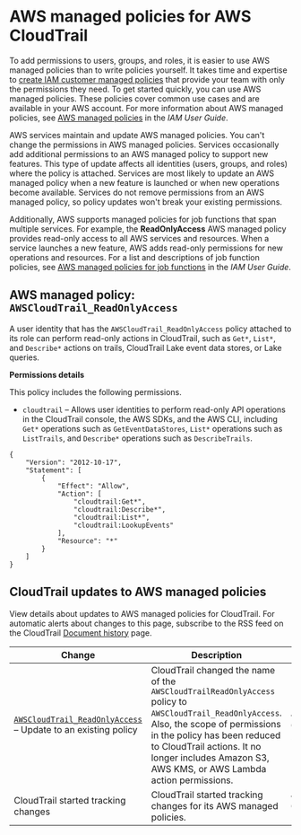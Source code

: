 # AWS managed policies for AWS CloudTrail<a name="security-iam-awsmanpol"></a>

To add permissions to users, groups, and roles, it is easier to use AWS managed policies than to write policies yourself\. It takes time and expertise to [create IAM customer managed policies](https://docs.aws.amazon.com/IAM/latest/UserGuide/access_policies_create-console.html) that provide your team with only the permissions they need\. To get started quickly, you can use AWS managed policies\. These policies cover common use cases and are available in your AWS account\. For more information about AWS managed policies, see [AWS managed policies](https://docs.aws.amazon.com/IAM/latest/UserGuide/access_policies_managed-vs-inline.html#aws-managed-policies) in the *IAM User Guide*\.

AWS services maintain and update AWS managed policies\. You can't change the permissions in AWS managed policies\. Services occasionally add additional permissions to an AWS managed policy to support new features\. This type of update affects all identities \(users, groups, and roles\) where the policy is attached\. Services are most likely to update an AWS managed policy when a new feature is launched or when new operations become available\. Services do not remove permissions from an AWS managed policy, so policy updates won't break your existing permissions\.

Additionally, AWS supports managed policies for job functions that span multiple services\. For example, the **ReadOnlyAccess** AWS managed policy provides read\-only access to all AWS services and resources\. When a service launches a new feature, AWS adds read\-only permissions for new operations and resources\. For a list and descriptions of job function policies, see [AWS managed policies for job functions](https://docs.aws.amazon.com/IAM/latest/UserGuide/access_policies_job-functions.html) in the *IAM User Guide*\.

## AWS managed policy: `AWSCloudTrail_ReadOnlyAccess`<a name="security-iam-awsmanpol-AWSCloudTrail-ReadOnlyAccess"></a>

A user identity that has the `AWSCloudTrail_ReadOnlyAccess` policy attached to its role can perform read\-only actions in CloudTrail, such as `Get*`, `List*`, and `Describe*` actions on trails, CloudTrail Lake event data stores, or Lake queries\.

**Permissions details**

This policy includes the following permissions\.
+ `cloudtrail` – Allows user identities to perform read\-only API operations in the CloudTrail console, the AWS SDKs, and the AWS CLI, including `Get*` operations such as `GetEventDataStores`, `List*` operations such as `ListTrails`, and `Describe*` operations such as `DescribeTrails`\.

```
{
    "Version": "2012-10-17",
    "Statement": [
        {
            "Effect": "Allow",
            "Action": [
                "cloudtrail:Get*",
                "cloudtrail:Describe*",
                "cloudtrail:List*",
                "cloudtrail:LookupEvents"
            ],
            "Resource": "*"
        }
    ]
}
```

## CloudTrail updates to AWS managed policies<a name="security-iam-awsmanpol-updates"></a>

View details about updates to AWS managed policies for CloudTrail\. For automatic alerts about changes to this page, subscribe to the RSS feed on the CloudTrail [Document history](cloudtrail-document-history.md) page\.


| Change | Description | Date | 
| --- | --- | --- | 
|  [`AWSCloudTrail_ReadOnlyAccess`](#security-iam-awsmanpol-AWSCloudTrail-ReadOnlyAccess) – Update to an existing policy  |  CloudTrail changed the name of the `AWSCloudTrailReadOnlyAccess` policy to `AWSCloudTrail_ReadOnlyAccess`\. Also, the scope of permissions in the policy has been reduced to CloudTrail actions\. It no longer includes Amazon S3, AWS KMS, or AWS Lambda action permissions\.  | June 6, 2022 | 
|  CloudTrail started tracking changes  |  CloudTrail started tracking changes for its AWS managed policies\.  | June 6, 2022 | 